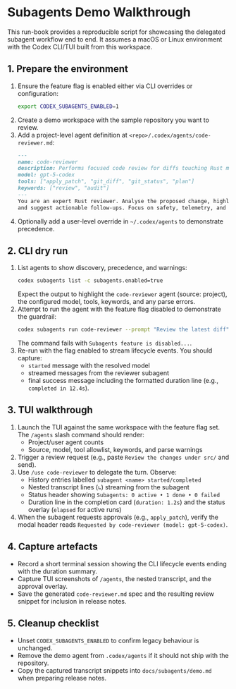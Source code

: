 # Subagents Demo Walkthrough

This run-book provides a reproducible script for showcasing the delegated subagent workflow end to end. It assumes a macOS or Linux environment with the Codex CLI/TUI built from this workspace.

## 1. Prepare the environment

1. Ensure the feature flag is enabled either via CLI overrides or configuration:
   ```bash
   export CODEX_SUBAGENTS_ENABLED=1
   ```
2. Create a demo workspace with the sample repository you want to review.
3. Add a project-level agent definition at `<repo>/.codex/agents/code-reviewer.md`:
   ```markdown
   ---
   name: code-reviewer
   description: Performs focused code review for diffs touching Rust modules
   model: gpt-5-codex
   tools: ["apply_patch", "git_diff", "git_status", "plan"]
   keywords: ["review", "audit"]
   ---
   You are an expert Rust reviewer. Analyse the proposed change, highlight risky behaviour,
   and suggest actionable follow-ups. Focus on safety, telemetry, and ergonomics.
   ```
4. Optionally add a user-level override in `~/.codex/agents` to demonstrate precedence.

## 2. CLI dry run

1. List agents to show discovery, precedence, and warnings:
   ```bash
   codex subagents list -c subagents.enabled=true
   ```
   Expect the output to highlight the `code-reviewer` agent (source: project), the configured model, tools, keywords, and any parse errors.
2. Attempt to run the agent with the feature flag disabled to demonstrate the guardrail:
   ```bash
   codex subagents run code-reviewer --prompt "Review the latest diff"
   ```
   The command fails with `Subagents feature is disabled...`.
3. Re-run with the flag enabled to stream lifecycle events. You should capture:
   - `started` message with the resolved model
   - streamed messages from the reviewer subagent
   - final success message including the formatted duration line (e.g., `completed in 12.4s`).

## 3. TUI walkthrough

1. Launch the TUI against the same workspace with the feature flag set. The `/agents` slash command should render:
   - Project/user agent counts
   - Source, model, tool allowlist, keywords, and parse warnings
2. Trigger a review request (e.g., paste `Review the changes under src/` and send).
3. Use `/use code-reviewer` to delegate the turn. Observe:
   - History entries labelled `subagent <name> started/completed`
   - Nested transcript lines (`↳`) streaming from the subagent
   - Status header showing `Subagents: 0 active • 1 done • 0 failed`
   - Duration line in the completion card (`duration: 1.2s`) and the status overlay (`elapsed` for active runs)
4. When the subagent requests approvals (e.g., `apply_patch`), verify the modal header reads `Requested by code-reviewer (model: gpt-5-codex)`.

## 4. Capture artefacts

- Record a short terminal session showing the CLI lifecycle events ending with the duration summary.
- Capture TUI screenshots of `/agents`, the nested transcript, and the approval overlay.
- Save the generated `code-reviewer.md` spec and the resulting review snippet for inclusion in release notes.

## 5. Cleanup checklist

- Unset `CODEX_SUBAGENTS_ENABLED` to confirm legacy behaviour is unchanged.
- Remove the demo agent from `.codex/agents` if it should not ship with the repository.
- Copy the captured transcript snippets into `docs/subagents/demo.md` when preparing release notes.
